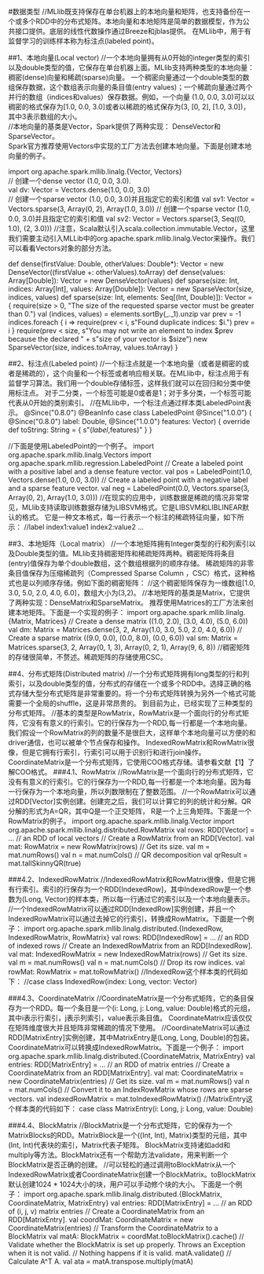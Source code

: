 #数据类型
//MLlib既支持保存在单台机器上的本地向量和矩阵，也支持备份在一个或多个RDD中的分布式矩阵。本地向量和本地矩阵是简单的数据模型，作为公共接口提供。底层的线性代数操作通过Breeze和jblas提供。 在MLlib中，用于有监督学习的训练样本称为标注点(labeled point)。

##1、本地向量(Local vector)
//一个本地向量拥有从0开始的integer类型的索引以及double类型的值，它保存在单台机器上面。MLlib支持两种类型的本地向量：稠密(dense)向量和稀疏(sparse)向量。 一个稠密向量通过一个double类型的数组保存数据，这个数组表示向量的条目值(entry values)；一个稀疏向量通过两个并行的数组（indices和values）保存数据。例如，一个向量 (1.0, 0.0, 3.0)可以以稠密的格式保存为[1.0, 0.0, 3.0]或者以稀疏的格式保存为(3, [0, 2], [1.0, 3.0])，其中3表示数组的大小。  
//本地向量的基类是Vector，Spark提供了两种实现： DenseVector和SparseVector。  
Spark官方推荐使用Vectors中实现的工厂方法去创建本地向量。下面是创建本地向量的例子。  

import org.apache.spark.mllib.linalg.{Vector, Vectors}  
// 创建一个dense vector (1.0, 0.0, 3.0).  
val dv: Vector = Vectors.dense(1.0, 0.0, 3.0)  
// 创建一个sparse vector (1.0, 0.0, 3.0)并且指定它的索引和值
val sv1: Vector = Vectors.sparse(3, Array(0, 2), Array(1.0, 3.0))
// 创建一个sparse vector (1.0, 0.0, 3.0)并且指定它的索引和值
val sv2: Vector = Vectors.sparse(3, Seq((0, 1.0), (2, 3.0)))
//注意，Scala默认引入scala.collection.immutable.Vector，这里我们需要主动引入MLLib中的org.apache.spark.mllib.linalg.Vector来操作。我们可以看看Vectors对象的部分方法。

def dense(firstValue: Double, otherValues: Double*): Vector =
    new DenseVector((firstValue +: otherValues).toArray)
def dense(values: Array[Double]): Vector = new DenseVector(values)
def sparse(size: Int, indices: Array[Int], values: Array[Double]): Vector =
    new SparseVector(size, indices, values)
def sparse(size: Int, elements: Seq[(Int, Double)]): Vector = {
    require(size > 0, "The size of the requested sparse vector must be greater than 0.")
    val (indices, values) = elements.sortBy(_._1).unzip
    var prev = -1
    indices.foreach { i =>
      require(prev < i, s"Found duplicate indices: $i.")
      prev = i
    }
    require(prev < size, s"You may not write an element to index $prev because the declared " +
      s"size of your vector is $size")
    new SparseVector(size, indices.toArray, values.toArray)
  }

##2、标注点(Labeled point)
//一个标注点就是一个本地向量（或者是稠密的或者是稀疏的），这个向量和一个标签或者响应相关联。在MLlib中，标注点用于有监督学习算法。我们用一个double存储标签，这样我们就可以在回归和分类中使用标注点。 对于二分类，一个标签可能是0或者是1；对于多分类，一个标签可能代表从0开始的类别索引。
//在MLlib中，一个标注点通过样本类LabeledPoint表示。
@Since("0.8.0")
@BeanInfo
case class LabeledPoint @Since("1.0.0") (
    @Since("0.8.0") label: Double,
    @Since("1.0.0") features: Vector) {
  override def toString: String = {
    s"($label,$features)"
  }
}

//下面是使用LabeledPoint的一个例子。
import org.apache.spark.mllib.linalg.Vectors
import org.apache.spark.mllib.regression.LabeledPoint
// Create a labeled point with a positive label and a dense feature vector.
val pos = LabeledPoint(1.0, Vectors.dense(1.0, 0.0, 3.0))
// Create a labeled point with a negative label and a sparse feature vector.
val neg = LabeledPoint(0.0, Vectors.sparse(3, Array(0, 2), Array(1.0, 3.0)))
//在现实的应用中，训练数据是稀疏的情况非常常见，MLlib支持读取训练数据存储为LIBSVM格式。它是LIBSVM和LIBLINEAR默认的格式。 它是一种文本格式，每一行表示一个标注的稀疏特征向量，如下所示：
//label index1:value1 index2:value2 ...

##3、本地矩阵（Local matrix）
//一个本地矩阵拥有Integer类型的行和列索引以及Double类型的值。MLlib支持稠密矩阵和稀疏矩阵两种。稠密矩阵将条目(entry)值保存为单个double数组，这个数组根据列的顺序存储。 稀疏矩阵的非零条目值保存为压缩稀疏列（Compressed Sparse Column ，CSC）格式，这种格式也是以列顺序存储。例如下面的稠密矩阵：
//这个稠密矩阵保存为一维数组[1.0, 3.0, 5.0, 2.0, 4.0, 6.0]，数组大小为(3,2)。
//本地矩阵的基类是Matrix，它提供了两种实现：DenseMatrix和SparseMatrix。 推荐使用Matrices的工厂方法来创建本地矩阵。下面是一个实现的例子：
import org.apache.spark.mllib.linalg.{Matrix, Matrices}
// Create a dense matrix ((1.0, 2.0), (3.0, 4.0), (5.0, 6.0))
val dm: Matrix = Matrices.dense(3, 2, Array(1.0, 3.0, 5.0, 2.0, 4.0, 6.0))
// Create a sparse matrix ((9.0, 0.0), (0.0, 8.0), (0.0, 6.0))
val sm: Matrix = Matrices.sparse(3, 2, Array(0, 1, 3), Array(0, 2, 1), Array(9, 6, 8))
//稠密矩阵的存储很简单，不赘述。稀疏矩阵的存储使用CSC。

##4、分布式矩阵(Distributed matrix)
//一个分布式矩阵拥有long类型的行和列索引，以及double类型的值，分布式的存储在一个或多个RDD中。选择正确的格式存储大型分布式矩阵是非常重要的。将一个分布式矩阵转换为另外一个格式可能需要一个全局的shuffle，这是非常昂贵的。 到目前为止，已经实现了三种类型的分布式矩阵。
//基本的类型是RowMatrix，RowMatrix是一个面向行的分布式矩阵，它没有有意义的行索引。它的行保存为一个RDD,每一行都是一个本地向量。我们假设一个RowMatrix的列的数量不是很巨大，这样单个本地向量可以方便的和driver通信，也可以被单个节点保存和操作。 IndexedRowMatrix和RowMatrix很像，但是它拥有行索引，行索引可以用于识别行和进行join操作。CoordinateMatrix是一个分布式矩阵，它使用COO格式存储。请参看文献【1】了解COO格式。
###4.1、RowMatrix
//RowMatrix是一个面向行的分布式矩阵，它没有有意义的行索引。它的行保存为一个RDD,每一行都是一个本地向量。因为每一行保存为一个本地向量，所以列数限制在了整数范围。
//一个RowMatrix可以通过RDD[Vector]实例创建。创建完之后，我们可以计算它的列的统计和分解。QR分解的形式为A=QR，其中Q是一个正交矩阵， R是一个上三角矩阵。下面是一个RowMatrix的例子。
import org.apache.spark.mllib.linalg.Vector
import org.apache.spark.mllib.linalg.distributed.RowMatrix
val rows: RDD[Vector] = ... // an RDD of local vectors
// Create a RowMatrix from an RDD[Vector].
val mat: RowMatrix = new RowMatrix(rows)
// Get its size.
val m = mat.numRows()
val n = mat.numCols()
// QR decomposition 
val qrResult = mat.tallSkinnyQR(true)

###4.2、IndexedRowMatrix
//IndexedRowMatrix和RowMatrix很像，但是它拥有行索引。索引的行保存为一个RDD[IndexedRow]，其中IndexedRow是一个参数为(Long, Vector)的样本类，所以每一行通过它的索引以及一个本地向量表示。
//一个IndexedRowMatrix可以通过RDD[IndexedRow]实例创建，并且一个IndexedRowMatrix可以通过去掉它的行索引，转换成RowMatrix。下面是一个例子：
import org.apache.spark.mllib.linalg.distributed.{IndexedRow, IndexedRowMatrix, RowMatrix}
val rows: RDD[IndexedRow] = ... // an RDD of indexed rows
// Create an IndexedRowMatrix from an RDD[IndexedRow].
val mat: IndexedRowMatrix = new IndexedRowMatrix(rows)
// Get its size.
val m = mat.numRows()
val n = mat.numCols()
// Drop its row indices.
val rowMat: RowMatrix = mat.toRowMatrix()
//IndexedRow这个样本类的代码如下：
//case class IndexedRow(index: Long, vector: Vector)

###4.3、CoordinateMatrix
//CoordinateMatrix是一个分布式矩阵，它的条目保存为一个RDD。每一个条目是一个(i: Long, j: Long, value: Double)格式的元组，其中i表示行索引，j表示列索引，value表示条目值。 CoordinateMatrix应该仅仅在矩阵维度很大并且矩阵非常稀疏的情况下使用。
//CoordinateMatrix可以通过RDD[MatrixEntry]实例创建，其中MatrixEntry是(Long, Long, Double)的包装。CoordinateMatrix可以转换成IndexedRowMatrix。下面是一个例子：
import org.apache.spark.mllib.linalg.distributed.{CoordinateMatrix, MatrixEntry}
val entries: RDD[MatrixEntry] = ... // an RDD of matrix entries
// Create a CoordinateMatrix from an RDD[MatrixEntry].
val mat: CoordinateMatrix = new CoordinateMatrix(entries)
// Get its size.
val m = mat.numRows()
val n = mat.numCols()
// Convert it to an IndexRowMatrix whose rows are sparse vectors.
val indexedRowMatrix = mat.toIndexedRowMatrix()
//MatrixEntry这个样本类的代码如下：
case class MatrixEntry(i: Long, j: Long, value: Double)

###4.4、BlockMatrix
//BlockMatrix是一个分布式矩阵，它的保存为一个MatrixBlocks的RDD。MatrixBlock是一个((Int, Int), Matrix)类型的元组，其中(Int, Int)代表块的索引，Matrix代表子矩阵。 BlockMatrix支持诸如add和multiply等方法。BlockMatrix还有一个帮助方法validate，用来判断一个BlockMatrix是否正确的创建。
//可以轻松的通过调用toBlockMatrix从一个IndexedRowMatrix或者CoordinateMatrix创建一个BlockMatrix。toBlockMatrix默认创建1024 * 1024大小的块，用户可以手动修个块的大小。 下面是一个例子：
import org.apache.spark.mllib.linalg.distributed.{BlockMatrix, CoordinateMatrix, MatrixEntry}
val entries: RDD[MatrixEntry] = ... // an RDD of (i, j, v) matrix entries
// Create a CoordinateMatrix from an RDD[MatrixEntry].
val coordMat: CoordinateMatrix = new CoordinateMatrix(entries)
// Transform the CoordinateMatrix to a BlockMatrix
val matA: BlockMatrix = coordMat.toBlockMatrix().cache()
// Validate whether the BlockMatrix is set up properly. Throws an Exception when it is not valid.
// Nothing happens if it is valid.
matA.validate()
// Calculate A^T A.
val ata = matA.transpose.multiply(matA)
